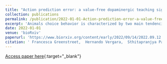 ```yaml
---
title: "Action prediction error: a value-free dopaminergic teaching signal that drives stable learning"
collection: publications
permalink: /publication/2022-01-01-Action-prediction-error-a-value-free-dopaminergic-teaching-signal-that-drives-stable-learning
excerpt: 'Animals choice behavior is characterized by two main tendencies: taking actions that led to rewards and repeating past actions. Theory suggests these strategies may be reinforced by different types of dopaminergic teaching signals: reward prediction error (RPE) to reinforce value-based associations and movement-based action prediction errors to reinforce value-free repetitive associations. Here we use an auditory-discrimination task in mice to show that movement-related dopamine activity in the tail of the striatum encodes the hypothesized action prediction error signal. Causal manipulations reveal that this prediction error serves as a value-free teaching signal that supports learning by reinforcing repeated associations. Computational modeling and experiments demonstrate that action prediction errors cannot support reward-guided learning but when paired with the RPE circuity they serve to consolidate stable sound-action associations in a value-free manner. Together we show that there are two types of dopaminergic prediction errors that work in tandem to support learning.'
date: 2022-01-01
venue: 'bioRxiv'
paperurl: 'https://www.biorxiv.org/content/early/2022/09/14/2022.09.12.507572'
citation: ' Francesca Greenstreet,  Hernando Vergara,  Sthitapranjya Pati,  Laura Schwarz,  Matthew Wisdom,  Fred Marbach,  Yvonne Johansson,  Lars Rollik,  Theodore Moskovitz,  Claudia Clopath,  Marcus Stephenson-Jones, &quot;Action prediction error: a value-free dopaminergic teaching signal that drives stable learning.&quot; bioRxiv, 2022.'
---
```

[Access paper here](https://www.biorxiv.org/content/early/2022/09/14/2022.09.12.507572){:target="_blank"}
